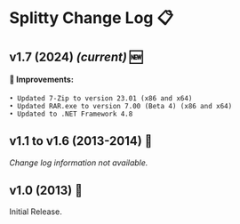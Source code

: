 # Splitty Change Log 📋

## v1.7 (2024) *(current)* 🆕
#### 🌟 Improvements:
    • Updated 7-Zip to version 23.01 (x86 and x64)
    • Updated RAR.exe to version 7.00 (Beta 4) (x86 and x64)
    • Updated to .NET Framework 4.8

## v1.1 to v1.6 (2013-2014) 🔄
*Change log information not available.*

## v1.0 (2013) 🔄
Initial Release.